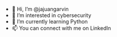 - 👋 Hi, I’m @jajuangarvin
- 👀 I’m interested in cybersecurity 
- 🌱 I’m currently learning Python
- 📫 You can connect with me on LinkedIn

<!---
jajuangarvin/jajuangarvin is a ✨ special ✨ repository because its `README.md` (this file) appears on your GitHub profile.
You can click the Preview link to take a look at your changes.
--->
